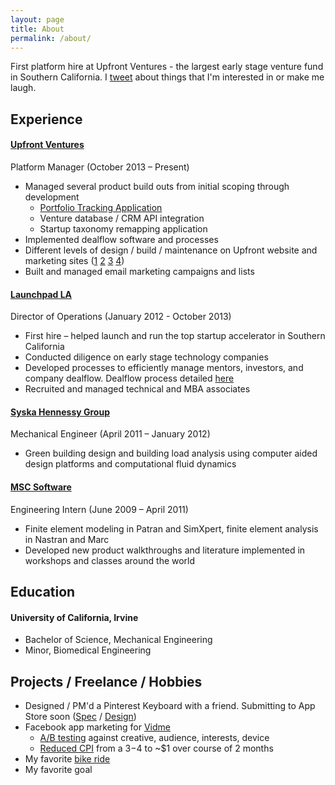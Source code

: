 ```yaml
---
layout: page
title: About
permalink: /about/
---
```

First platform hire at Upfront Ventures - the largest early stage venture fund in Southern California. I <a href="http://twitter.com/kftaylor" target="_blank">tweet</a> about things that I'm interested in or make me laugh.

## Experience

#### <a href="http://upfront.com/" target="_blank">Upfront Ventures</a>
Platform Manager (October 2013 – Present)

 - Managed several product build outs from initial scoping through development
	 - <a href="https://scene.zeplin.io/project/56de1dda3cf13ff4731e3f2f" target="_blank">Portfolio Tracking Application</a>
	 - Venture database / CRM API integration
	 - Startup taxonomy remapping application
 - Implemented dealflow software and processes 
 - Different levels of design / build / maintenance on Upfront website and marketing sites (<a href="http://insights.upfront.com/" target="_blank">1</a> <a href="http://summit2016.upfront.com/" target="_blank">2</a> <a href="http://summit2015.upfront.com/" target="_blank">3</a> <a href="http://bothsidesofthetable.com" target="_blank">4</a>)
 - Built and managed email marketing campaigns and lists 

#### <a href="http://launchpad.la" target="_blank">Launchpad LA</a>
Director of Operations (January 2012 - October 2013)

- First hire – helped launch and run the top startup accelerator in Southern California
- Conducted diligence on early stage technology companies
- Developed processes to efficiently manage mentors, investors, and company dealflow. Dealflow process detailed <a href="https://zapier.com/blog/applicant-tracking-system/" target="_blank">here</a> 
- Recruited and managed technical and MBA associates

#### <a href="http://syska.com" target="_blank">Syska Hennessy Group</a>
Mechanical Engineer (April 2011 – January 2012)

- Green building design and building load analysis using computer aided design platforms and computational fluid dynamics

#### <a href="http://mscsoftware.com" target="_blank">MSC Software</a>
Engineering Intern (June 2009 – April 2011)

- Finite element modeling in Patran and SimXpert, finite element analysis in Nastran and Marc
- Developed new product walkthroughs and literature implemented in workshops and classes around the world

## Education

#### University of California, Irvine
- Bachelor of Science, Mechanical Engineering
- Minor, Biomedical Engineering

## Projects / Freelance / Hobbies
- Designed / PM'd a Pinterest Keyboard with a friend. Submitting to App Store soon (<a href="https://quip.com/wBAaA8msyPoN" target="_blank">Spec</a> / <a href="https://scene.zeplin.io/project/56d88a9e32057a3d4cde4666" target="_blank">Design</a>)
- Facebook app marketing for <a href="http://vid.me" target="_blank">Vidme</a>
	- <a href="https://www.dropbox.com/s/nfa9mv8ocof6q8x/Screenshot%202016-03-14%2010.54.40.png?dl=0" target="_blank">A/B testing</a> against creative, audience, interests, device
	- <a href="https://www.dropbox.com/s/tzvbh0e07j2br87/Screenshot%202016-03-14%2010.47.35.png?dl=0" target="_blank">Reduced CPI</a> from a $3-$4 to ~$1 over course of 2 months 
- My favorite <a href="https://www.strava.com/activities/369745043" target="_blank">bike ride</a>
- My favorite goal